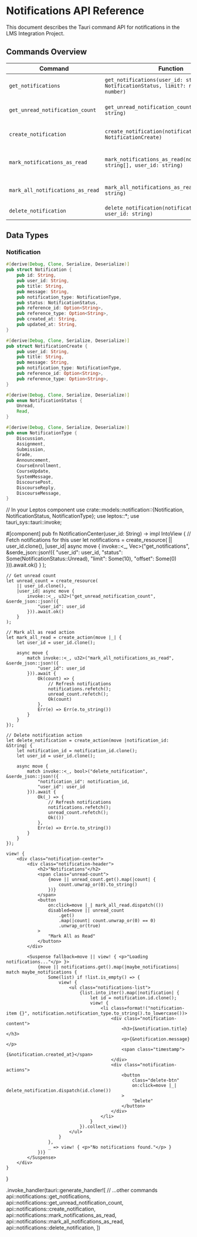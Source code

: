 # Notifications API Reference

This document describes the Tauri command API for notifications in the LMS Integration Project.

## Commands Overview

| Command | Function | Description | Status |
|---------|----------|-------------|--------|
| `get_notifications` | `get_notifications(user_id: string, status?: NotificationStatus, limit?: number, offset?: number)` | Retrieves notifications for a user | Implemented |
| `get_unread_notification_count` | `get_unread_notification_count(user_id: string)` | Gets count of unread notifications | Implemented |
| `create_notification` | `create_notification(notification_create: NotificationCreate)` | Creates a new notification | Implemented |
| `mark_notifications_as_read` | `mark_notifications_as_read(notification_ids: string[], user_id: string)` | Marks specific notifications as read | Implemented |
| `mark_all_notifications_as_read` | `mark_all_notifications_as_read(user_id: string)` | Marks all notifications as read | Implemented |
| `delete_notification` | `delete_notification(notification_id: string, user_id: string)` | Deletes a notification | Implemented |

## Data Types

### Notification

```rust
#[derive(Debug, Clone, Serialize, Deserialize)]
pub struct Notification {
    pub id: String,
    pub user_id: String,
    pub title: String,
    pub message: String,
    pub notification_type: NotificationType,
    pub status: NotificationStatus,
    pub reference_id: Option<String>,
    pub reference_type: Option<String>,
    pub created_at: String,
    pub updated_at: String,
}

#[derive(Debug, Clone, Serialize, Deserialize)]
pub struct NotificationCreate {
    pub user_id: String,
    pub title: String,
    pub message: String,
    pub notification_type: NotificationType,
    pub reference_id: Option<String>,
    pub reference_type: Option<String>,
}

#[derive(Debug, Clone, Serialize, Deserialize)]
pub enum NotificationStatus {
    Unread,
    Read,
}

#[derive(Debug, Clone, Serialize, Deserialize)]
pub enum NotificationType {
    Discussion,
    Assignment,
    Submission,
    Grade,
    Announcement,
    CourseEnrollment,
    CourseUpdate,
    SystemMessage,
    DiscoursePost,
    DiscourseReply,
    DiscourseMessage,
}
```

// In your Leptos component
use crate::models::notification::{Notification, NotificationStatus, NotificationType};
use leptos::*;
use tauri_sys::tauri::invoke;

#[component]
pub fn NotificationCenter(user_id: String) -> impl IntoView {
    // Fetch notifications for this user
    let notifications = create_resource(
        || user_id.clone(),
        |user_id| async move {
            invoke::<_, Vec<Notification>>("get_notifications", &serde_json::json!({
                "user_id": user_id,
                "status": Some(NotificationStatus::Unread),
                "limit": Some(10),
                "offset": Some(0)
            })).await.ok()
        }
    );
    
    // Get unread count
    let unread_count = create_resource(
        || user_id.clone(),
        |user_id| async move {
            invoke::<_, u32>("get_unread_notification_count", &serde_json::json!({
                "user_id": user_id
            })).await.ok()
        }
    );
    
    // Mark all as read action
    let mark_all_read = create_action(move |_| {
        let user_id = user_id.clone();
        
        async move {
            match invoke::<_, u32>("mark_all_notifications_as_read", &serde_json::json!({
                "user_id": user_id
            })).await {
                Ok(count) => {
                    // Refresh notifications
                    notifications.refetch();
                    unread_count.refetch();
                    Ok(count)
                },
                Err(e) => Err(e.to_string())
            }
        }
    });
    
    // Delete notification action
    let delete_notification = create_action(move |notification_id: &String| {
        let notification_id = notification_id.clone();
        let user_id = user_id.clone();
        
        async move {
            match invoke::<_, bool>("delete_notification", &serde_json::json!({
                "notification_id": notification_id,
                "user_id": user_id
            })).await {
                Ok(_) => {
                    // Refresh notifications
                    notifications.refetch();
                    unread_count.refetch();
                    Ok(())
                },
                Err(e) => Err(e.to_string())
            }
        }
    });
    
    view! {
        <div class="notification-center">
            <div class="notification-header">
                <h2>"Notifications"</h2>
                <span class="unread-count">
                    {move || unread_count.get().map(|count| {
                        count.unwrap_or(0).to_string()
                    })}
                </span>
                <button 
                    on:click=move |_| mark_all_read.dispatch(())
                    disabled=move || unread_count
                        .get()
                        .map(|count| count.unwrap_or(0) == 0)
                        .unwrap_or(true)
                >
                    "Mark All as Read"
                </button>
            </div>
            
            <Suspense fallback=move || view! { <p>"Loading notifications..."</p> }>
                {move || notifications.get().map(|maybe_notifications| match maybe_notifications {
                    Some(list) if !list.is_empty() => {
                        view! {
                            <ul class="notifications-list">
                                {list.into_iter().map(|notification| {
                                    let id = notification.id.clone();
                                    view! {
                                        <li class=format!("notification-item {}", notification.notification_type.to_string().to_lowercase())>
                                            <div class="notification-content">
                                                <h3>{&notification.title}</h3>
                                                <p>{&notification.message}</p>
                                                <span class="timestamp">{&notification.created_at}</span>
                                            </div>
                                            <div class="notification-actions">
                                                <button 
                                                    class="delete-btn"
                                                    on:click=move |_| delete_notification.dispatch(id.clone())
                                                >
                                                    "Delete"
                                                </button>
                                            </div>
                                        </li>
                                    }
                                }).collect_view()}
                            </ul>
                        }
                    },
                    _ => view! { <p>"No notifications found."</p> }
                })}
            </Suspense>
        </div>
    }
}

.invoke_handler(tauri::generate_handler![
    // ...other commands
    api::notifications::get_notifications,
    api::notifications::get_unread_notification_count,
    api::notifications::create_notification,
    api::notifications::mark_notifications_as_read,
    api::notifications::mark_all_notifications_as_read,
    api::notifications::delete_notification,
])
```